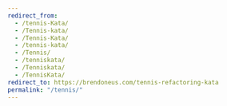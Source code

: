 ```yaml
---
redirect_from:
  - /tennis-Kata/
  - /Tennis-kata/
  - /Tennis-Kata/
  - /tennis-kata/
  - /Tennis/
  - /tenniskata/
  - /Tenniskata/
  - /TennisKata/
redirect_to: https://brendoneus.com/tennis-refactoring-kata
permalink: "/tennis/"
---
```

